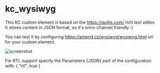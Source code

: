 # kc_wysiwyg

This KC custom element is based on the https://quilljs.com/ rich text editor.
It stores content in JSON format, so it's omni-channel friendly :)

You can test it by configuring https://amend.cz/wysiwyg/wysiwyg.html url for your custom element.

![screenshot](https://amend.cz/wysiwyg/wysiwyg.png)

For RTL support specify the Parameters {JSON} part of the configuration with:
{
    "rtl": true
}
